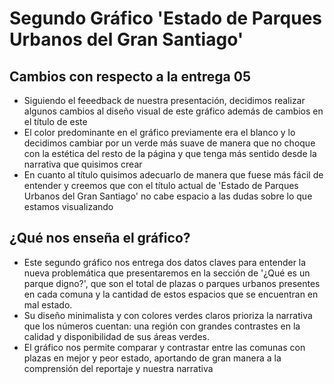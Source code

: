 # Segundo Gráfico 'Estado de Parques Urbanos del Gran Santiago'
## Cambios con respecto a la entrega 05
- Siguiendo el feeedback de nuestra presentación, decidimos realizar algunos cambios al diseño visual de este gráfico además de cambios en el título de este
- El color predominante en el gráfico previamente era el blanco y lo decidimos cambiar por un verde más suave de manera que no choque con la estética del resto de la página y que tenga más sentido desde la narrativa que quisimos crear
- En cuanto al título quisimos adecuarlo de manera que fuese más fácil de entender y creemos que con el título actual de 'Estado de Parques Urbanos del Gran Santiago' no cabe espacio a las dudas sobre lo que estamos visualizando
## ¿Qué nos enseña el gráfico?
- Este segundo gráfico nos entrega dos datos claves para entender la nueva problemática que presentaremos en la sección de '¿Qué es un parque digno?', que son el total de plazas o parques urbanos presentes en cada comuna y la cantidad de estos espacios que se encuentran en mal estado.
- Su diseño minimalista y con colores verdes claros prioriza la narrativa que los números cuentan: una región con grandes contrastes en la calidad y disponibilidad de sus áreas verdes.
- El gráfico nos permite comparar y contrastar entre las comunas con plazas en mejor y peor estado, aportando de gran manera a la comprensión del reportaje y nuestra narrativa